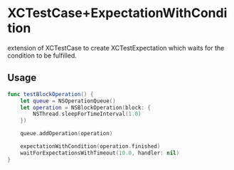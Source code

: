 XCTestCase+ExpectationWithCondition
===================================

extension of XCTestCase to create XCTestExpectation which waits for the condition to be fulfilled. 

## Usage

```swift
func testBlockOperation() {
    let queue = NSOperationQueue()
    let operation = NSBlockOperation(block: {
        NSThread.sleepForTimeInterval(1.0)
    })

    queue.addOperation(operation)

    expectationWithCondition(operation.finished)
    waitForExpectationsWithTimeout(10.0, handler: nil)
}
```

